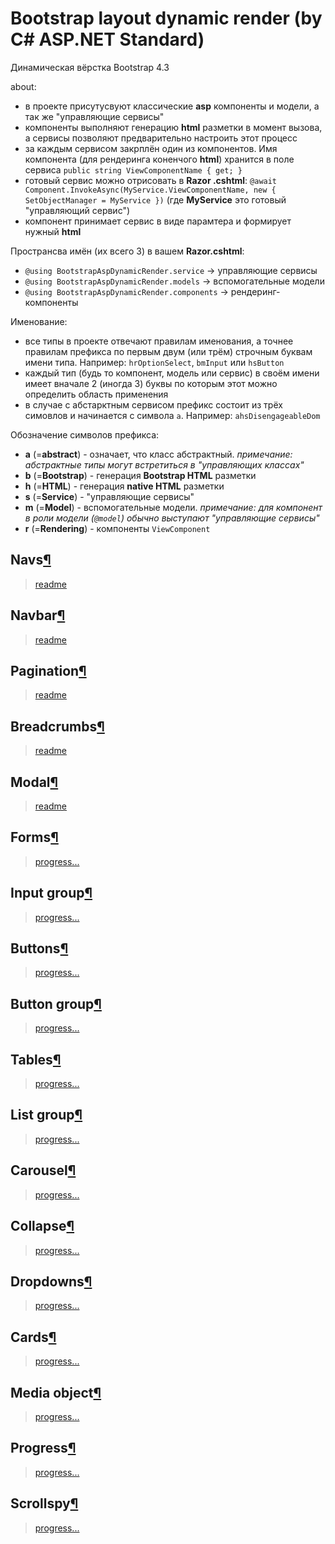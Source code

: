 # Bootstrap layout dynamic render (by C# ASP.NET Standard)
Динамическая вёрстка Bootstrap 4.3

about:
- в проекте присутусвуют классические **asp** компоненты и модели, а так же "управляющие сервисы"
- компоненты выполняют генерацию **html** разметки в момент вызова, а сервисы позволяют предварительно настроить этот процесс
- за каждым сервисом закрплён один из компонентов. Имя компонента (для рендеринга коненчого **html**) хранится в поле сервиса `public string ViewComponentName { get; }`
- готовый сервис можно отрисовать в **Razor .cshtml**: `@await Component.InvokeAsync(MyService.ViewComponentName, new { SetObjectManager = MyService })` (где **MyService** это готовый "управляющий сервис")
- компонент принимает сервис в виде парамтера и формирует нужный **html**

Пространсва имён (их всего 3) в вашем **Razor.cshtml**:

- `@using BootstrapAspDynamicRender.service` -> управляющие сервисы
- `@using BootstrapAspDynamicRender.models` -> вспомогательные модели
- `@using BootstrapAspDynamicRender.components` -> рендеринг-компоненты

Именование:
- все типы в проекте отвечают правилам именования, а точнее правилам префикса по первым двум (или трём) строчным буквам имени типа. Например: `hrOptionSelect`, `bmInput` или `hsButton`
- каждый тип (будь то компонент, модель или сервис) в своём имени имеет вначале 2 (иногда 3) буквы по которым этот можно определить область применения
- в случае с абстарктным сервисом префикс состоит из трёх симовлов и начинается с символа `a`. Например: `ahsDisengageableDom`

Обозначение символов префикса:    
- **a** (=**abstract**) - означает, что класс абстрактный. _примечание: абстрактные типы могут встретиться в "управляющих классах"_
- **b** (=**Bootstrap**) - генерация **Bootstrap HTML** разметки
- **h** (=**HTML**) - генерация **native HTML** разметки
- **s** (=**Service**) - "управляющие сервисы"
- **m** (=**Model**) - вспомогательные модели. _примечание: для компонент в роли модели (`@model`) обычно выступают "управляющие сервисы"_
- **r** (=**Rendering**) - компоненты `ViewComponent`

## Navs[¶](https://getbootstrap.com/docs/4.3/components/navs/)
> [readme](./readme/nav/)

## Navbar[¶](https://getbootstrap.com/docs/4.3/components/navbar/)
> [readme](./readme/navbar/)

## Pagination[¶](https://getbootstrap.com/docs/4.3/components/pagination/)
> [readme](./readme/pagination)

## Breadcrumbs[¶](https://getbootstrap.com/docs/4.3/components/breadcrumb/)
> [readme](./readme/breadcrumbs/)

## Modal[¶](https://getbootstrap.com/docs/4.3/components/modal/)
> [readme](./readme/modal/)

## Forms[¶](https://getbootstrap.com/docs/4.3/components/forms/)
> [progress...](./readme/form/)

## Input group[¶](https://getbootstrap.com/docs/4.3/components/input-group/)
> [progress...](./readme/input-group/)

## Buttons[¶](https://getbootstrap.com/docs/4.3/components/buttons/)
> [progress...](./readme/button/)

## Button group[¶](https://getbootstrap.com/docs/4.3/components/button-group/#basic-example)
> [progress...](./readme/button-group)

## Tables[¶](https://getbootstrap.com/docs/4.3/content/tables/)
> [progress...](./readme/table/)

## List group[¶](https://getbootstrap.com/docs/4.3/components/list-group/)
> [progress...](./readme/list-group/)

## Carousel[¶](https://getbootstrap.com/docs/4.3/components/carousel/)
> [progress...](./readme/carousel/)

## Collapse[¶](https://getbootstrap.com/docs/4.3/components/collapse/)
> [progress...](./readme/collapse/)

## Dropdowns[¶](https://getbootstrap.com/docs/4.3/components/dropdowns/)
> [progress...](./readme/dropdown/)

## Cards[¶](https://getbootstrap.com/docs/4.3/components/card/)
> [progress...](./readme/card/)

## Media object[¶](https://getbootstrap.com/docs/4.3/components/media-object/)
> [progress...](./readme/media-object/)

## Progress[¶](https://getbootstrap.com/docs/4.3/components/progress/)
> [progress...](./readme/progress/)

## Scrollspy[¶](https://getbootstrap.com/docs/4.3/components/scrollspy/)
> [progress...](./readme/scrollspy)